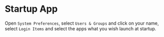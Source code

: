 # Startup App

Open `System Preferences`, select `Users & Groups` and click on your name, select `Login Items` and select the apps what you wish launch at startup.
